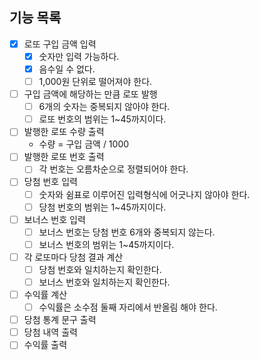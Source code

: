 ## 기능 목록

- [x] 로또 구입 금액 입력
    - [x] 숫자만 입력 가능하다.
    - [x] 음수일 수 없다.
    - [ ] 1,000원 단위로 떨어져야 한다.
- [ ] 구입 금액에 해당하는 만큼 로또 발행
    - [ ] 6개의 숫자는 중복되지 않아야 한다.
    - [ ] 로또 번호의 범위는 1~45까지이다.
- [ ] 발행한 로또 수량 출력
    - 수량 = 구입 금액 / 1000
- [ ] 발행한 로또 번호 출력
    - [ ] 각 번호는 오름차순으로 정렬되어야 한다.
- [ ] 당첨 번호 입력
    - [ ] 숫자와 쉼표로 이루어진 입력형식에 어긋나지 않아야 한다.
    - [ ] 당첨 번호의 범위는 1~45까지이다.
- [ ] 보너스 번호 입력
    - [ ] 보너스 번호는 당첨 번호 6개와 중복되지 않는다.
    - [ ] 보너스 번호의 범위는 1~45까지이다.
- [ ] 각 로또마다 당첨 결과 계산
    - [ ] 당첨 번호와 일치하는지 확인한다.
    - [ ] 보너스 번호와 일치하는지 확인한다.
- [ ] 수익률 계산
    - [ ] 수익률은 소수점 둘째 자리에서 반올림 해야 한다.
- [ ] 당첨 통계 문구 출력
- [ ] 당첨 내역 출력
- [ ] 수익률 출력
